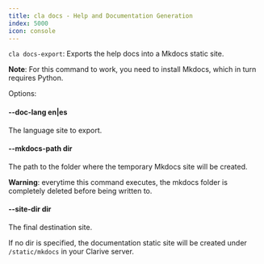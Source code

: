 ```yaml
---
title: cla docs - Help and Documentation Generation
index: 5000
icon: console
---
```


`cla docs-export`: Exports the help docs into a Mkdocs static site.

**Note**: For this command to work, you need to install Mkdocs, which
in turn requires Python.

Options:

#### --doc-lang en|es

The language site to export.

#### --mkdocs-path dir

The path to the folder where the
temporary Mkdocs site will be created.

**Warning**: everytime this command executes, the
mkdocs folder is completely deleted before being written to.

#### --site-dir dir

The final destination site.

If no dir is specified, the documentation
static site will be created under
`/static/mkdocs` in your Clarive server.

